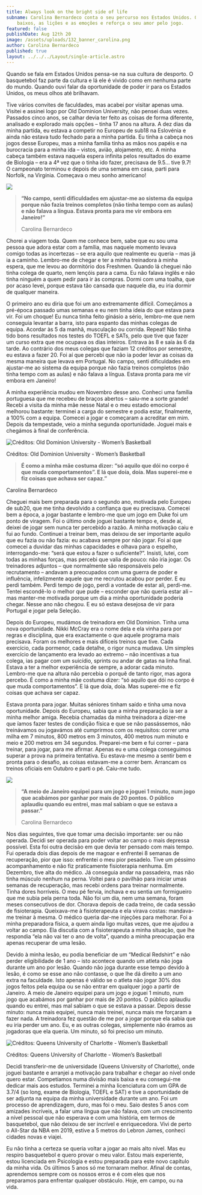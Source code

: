 ```yaml
---
title: Always look on the bright side of life
subname: Carolina Bernardeco conta o seu percurso nos Estados Unidos. Os altos e
    baixos, as lições e as emoções e reforça o seu amor pelo jogo.
featured: false
publishDate: Aug 12th 20
image: /assets/uploads/132_banner_carolina.png
author: Carolina Bernardeco
published: true
layout: ../../../Layout/single-article.astro
---
```


Quando se fala em Estados Unidos pensa-se na sua cultura de desporto. O basquetebol faz parte da cultura e lá ele é vivido como em nenhuma parte do mundo. Quando ouvi falar da oportunidade de poder ir para os Estados Unidos, os meus olhos até brilhavam.

Tive vários convites de faculdades, mas acabei por visitar apenas uma. Visitei e assinei logo por Old Dominion University, não pensei duas vezes. Passados cinco anos, se calhar devia ter feito as coisas de forma diferente, analisado e explorado mais opções – tinha 17 anos na altura. A dez dias da minha partida, eu estava a competir no Europeu de sub18 na Eslovénia e ainda não estava tudo fechado para a minha partida. Eu tinha a cabeça nos jogos desse Europeu, mas a minha família tinha as mãos nos papéis e na burocracia para a minha ida – vistos, avião, alojamento, etc. A minha cabeça também estava naquela espera infinita pelos resultados do exame de Biologia – era a 4ª vez que o tinha ido fazer, precisava de 9.5... tive 9.7! O campeonato terminou e depois de uma semana em casa, parti para Norfolk, na Virgínia. Começava o meu sonho americano!

![](/assets/uploads/bernardeco_01.jpeg)

> **“No campo, senti dificuldades em ajustar-me ao sistema da equipa porque não fazia treinos completos (não tinha tempo com as aulas) e não falava a língua. Estava pronta para me vir embora em Janeiro!”**
>
> Carolina Bernardeco

Chorei a viagem toda. Quem me conhece bem, sabe que eu sou uma pessoa que adora estar com a família, mas naquele momento levava comigo todas as incertezas – se era aquilo que realmente eu queria – mas já ia a caminho. Lembro-me de chegar e ter a minha treinadora à minha espera, que me levou ao dormitório dos Freshmen. Quando lá cheguei não tinha colega de quarto, nem lençóis para a cama. Eu não falava inglês e não tinha ninguém a quem pedir para ir às compras. Dormi com uma toalha, que por acaso levei, porque estava tão cansada que naquele dia, eu iria dormir de qualquer maneira.

O primeiro ano eu diria que foi um ano extremamente difícil. Começámos a pré-época passado umas semanas e eu nem tinha ideia do que estava para vir. Foi um choque! Eu nunca tinha feito ginásio a sério, lembro-me que nem conseguia levantar a barra, isto para espanto das minhas colegas de equipa. Acordar às 5 da manhã, musculação ou corrida. Repeat! Não tinha tido bons resultados nos testes do TOEFL e SATs, pelo que tive que fazer um curso extra que me ocupava os dias inteiros. Entrava às 8 e saía às 6 da tarde. Ao contrário dos meus colegas que faziam 12 créditos por semestre, eu estava a fazer 20. Foi aí que percebi que não ia poder levar as coisas da mesma maneira que levava em Portugal. No campo, senti dificuldades em ajustar-me ao sistema da equipa porque não fazia treinos completos (não tinha tempo com as aulas) e não falava a língua. Estava pronta para me vir embora em Janeiro!

A minha experiência mudou em Novembro desse ano. Conheci uma família portuguesa que me recebeu de braços abertos – saiu-me a sorte grande! Recebi a visita da minha mãe nesse Natal e o meu estado emocional melhorou bastante: terminei a carga do semestre e podia estar, finalmente, a 100% com a equipa. Comecei a jogar e começaram a acreditar em mim. Depois da tempestade, veio a minha segunda oportunidade. Joguei mais e chegámos à final de conferência.

![Créditos: Old Dominion University - Women’s Basketball](/assets/uploads/bernardeco_02.jpeg "Créditos: Old Dominion University - Women’s Basketball")

Créditos: Old Dominion University - Women’s Basketball

> **É como a minha mãe costuma dizer: “só aquilo que dói no corpo é que muda comportamentos”. E lá que doía, doía. Mas superei-me e fiz coisas que achava ser capaz.”**

Carolina Bernardeco

Cheguei mais bem preparada para o segundo ano, motivada pelo Europeu de sub20, que me tinha devolvido a confiança que eu precisava. Comecei bem a época, a jogar bastante e lembro-me que um jogo em Duke foi um ponto de viragem. Foi o último onde joguei bastante tempo e, desde aí, deixei de jogar sem nunca ter percebido a razão. A minha motivação caiu e fui ao fundo. Continuei a treinar bem, mas deixou de ser importante aquilo que eu fazia ou não fazia: eu acabava sempre por não jogar. Foi aí que comecei a duvidar das minhas capacidades e olhava para o espelho, interrogando-me: “será que estou a fazer o suficiente?”. Insisti, lutei, com todas as minhas forças, mas percebi que valia de pouco: não iria jogar. Os treinadores adjuntos – que normalmente são responsáveis pelo recrutamento – andavam a preocupados com uma guerra de poder e influência, infelizmente aquele que me recrutou acabou por perder. E eu perdi também. Perdi tempo de jogo, perdi a vontade de estar ali, perdi-me. Tentei escondê-lo o melhor que pude – esconder que não queria estar ali – mas manter-me motivada porque um dia a minha oportunidade poderia chegar. Nesse ano não chegou. E eu só estava desejosa de vir para Portugal e jogar pela Seleção.

Depois do Europeu, mudámos de treinadora em Old Dominion. Tinha uma nova oportunidade. Nikki McCray era o nome dela e ela vinha para por regras e disciplina, que era exactamente o que aquele programa mais precisava. Foram os melhores e mais difíceis treinos que tive. Cada exercício, cada pormenor, cada detalhe, o rigor nunca mudava. Um simples exercício de lançamento era levado ao extremo – não incentivas a tua colega, ias pagar com um suicídio, sprints ou andar de gatas na linha final. Estava a ter a melhor experiência de sempre, a adorar cada minuto. Lembro-me que na altura não percebia o porquê de tanto rigor, mas agora percebo. É como a minha mãe costuma dizer: “só aquilo que dói no corpo é que muda comportamentos”. E lá que doía, doía. Mas superei-me e fiz coisas que achava ser capaz.

Estava pronta para jogar. Muitas séniores tinham saído e tinha uma nova oportunidade. Depois do Europeu, sabia que a minha preparação ia ser a minha melhor amiga. Recebia chamadas da minha treinadora a dizer-me que íamos fazer testes de condição física e que se não passássemos, não treinávamos ou jogavámos até cumprirmos com os requisitos: correr uma milha em 7 minutos, 800 metros em 3 minutos, 400 metros num minuto e meio e 200 metros em 34 segundos. Preparei-me bem e fui correr – para treinar, para jogar, para me afirmar. Apenas eu e uma colega conseguimos superar a prova na primeira tentativa. Eu estava-me mesmo a sentir bem e pronta para o desafio, as coisas estavam-me a correr bem. Arrancam os treinos oficiais em Outubro e parti o pé. Caiu-me tudo.

![](/assets/uploads/bernardeco_03.jpeg)

> **“A meio de Janeiro equipei para um jogo e joguei 1 minuto, num jogo que acabámos por ganhar por mais de 20 pontos. O público aplaudiu quando eu entrei, mas mal sabiam o que se estava a passar.”**
>
> Carolina Bernardeco

Nos dias seguintes, tive que tomar uma decisão importante: ser ou não operada. Decidi ser operada para poder voltar ao campo o mais depressa possível. Esta foi outra decisão em que devia ter pensado com mais tempo. Fui operada dois dias depois de me magoar e enfrentei 8 semanas de recuperação, pior que isso: enfrentei o meu pior pesadelo. Tive um péssimo acompanhamento e não fiz praticamente fisioterapia nenhuma. Em Dezembro, tive alta do médico. Já conseguia andar na passadeira, mas não tinha músculo nenhum na perna. Voltei para o pavilhão para iniciar umas semanas de recuperação, mas recebi ordens para treinar normalmente. Tinha dores horríveis. O meu pé fervia, inchava e eu sentia um formigueiro que me subia pela perna toda. Não foi um dia, nem uma semana, foram meses consecutivos de dor. Chorava depois de cada treino, de cada sessão de fisioterapia. Queixava-me à fisioterapeuta e ela virava costas: mandava-me treinar à mesma. O médico queria dar-me injeções para melhorar. Foi a minha preparadora física, a quem ainda ligo muitas vezes, que me ajudou a voltar ao campo. Ela discutia com a fisioterapeuta a minha situação, que lhe respondia “ela não vai ter o ano de volta”, quando a minha preocupação era apenas recuperar de uma lesão.

Devido à minha lesão, eu podia beneficiar de um “Medical Redshirt” e não perder eligibilidade de 1 ano – isto acontece quando um atleta não joga durante um ano por lesão. Quando não joga durante esse tempo devido à lesão, é como se esse ano não contasse, o que lhe dá direito a um ano extra na faculdade. Isto apenas é válido se o atleta não jogar 30% dos jogos feitos pela equipa ou se não entrar em qualquer jogo a partir de Janeiro. A meio de Janeiro equipei para um jogo e joguei 1 minuto, num jogo que acabámos por ganhar por mais de 20 pontos. O público aplaudiu quando eu entrei, mas mal sabiam o que se estava a passar. Depois desse minuto: nunca mais equipei, nunca mais treinei, nunca mais me forçaram a fazer nada. A treinadora fez questão de me por a jogar porque ela sabia que eu iria perder um ano. Eu, e as outras colegas, simplemente não éramos as jogadoras que ela queria. Um minuto, só foi preciso um minuto.

![Créditos: Queens University of Charlotte - Women’s Basketball](/assets/uploads/bernardeco_04.jpeg "Créditos: Queens University of Charlotte - Women’s Basketball")

Créditos: Queens University of Charlotte - Women’s Basketball

Decidi transferir-me de universidade (Queens University of Charlotte), onde joguei bastante e arranjei a motivação para trabalhar e chegar ao nível onde quero estar. Competíamos numa divisão mais baixa e eu consegui-me dedicar mais aos estudos. Terminei a minha licenciatura com um GPA de 3.7/4 (so long, exame de Biologia, TOEFL e SAT) e tive a oportunidade de ser adjunta na equipa da minha universidade durante um ano. Foi um processo de aprendizagem, duro, mas foi o meu. Saio destes 5 anos com amizades incríveis, a falar uma língua que não falava, com um crescimento a nível pessoal que não esperava e com uma história, em termos de basquetebol, que não deixou de ser incrível e enriquecedora. Vivi de perto o All-Star da NBA em 2019, estive a 5 metros do Lebron James, conheci cidades novas e viajei.

Eu não tinha a certeza se queria voltar a jogar ao mais alto nível. Mas eu respiro basquetebol e quero provar o meu valor. Estou mais experiente, estou licenciada em Psicologia e estou preparada para este novo capítulo da minha vida. Os últimos 5 anos só me tornaram melhor. Afinal de contas, aprendemos sempre com os nossos erros e é com eles que nos preparamos para enfrentar qualquer obstáculo. Hoje, em campo, ou na vida.

